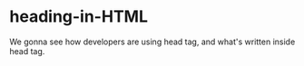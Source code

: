 # heading-in-HTML
We gonna see how developers are using head tag, and what's written inside head tag.
